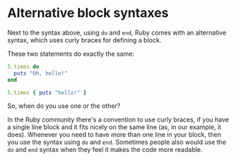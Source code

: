 # Alternative block syntaxes

Next to the syntax above, using `do` and `end`, Ruby comes with an alternative
syntax, which uses curly braces for defining a block.

These two statements do exactly the same:

```ruby
5.times do
  puts "Oh, hello!"
end

5.times { puts "hello!" }
```

So, when do you use one or the other?

In the Ruby community there's a convention to use curly braces, if you have a
single line block and it fits nicely on the same line (as, in our example, it
does). Whenever you need to have more than one line in your block, then you
use the syntax using `do` and `end`. Sometimes people also would use the `do`
and `end` syntax when they feel it makes the code more readable.


